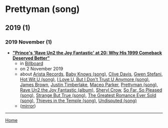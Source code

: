 # Prettyman (song)

## 2019 (1)

### 2019 November (1)

 - [**"Prince's 'Rave Un2 the Joy Fantastic' at 20: Why His 1999 Comeback Deserved Better"**](https://www.billboard.com/articles/columns/rock/8542107/prince-rave-un2-the-joy-fantastic-album)
    - in [Billboard](../../../publications/billboard/index.md)
    - on 2 November 2019
    - about [Arista Records](../../../topics/arista-records/index.md), [Baby Knows (song)](../../../topics/song/baby-knows/index.md), [Clive Davis](../../../topics/clive-davis/index.md), [Gwen Stefani](../../../topics/gwen-stefani/index.md), [Hot Wit U (song)](../../../topics/song/hot-wit-u/index.md), [I Love U, But I Don't Trust U Anymore (song)](../../../topics/song/i-love-u-but-i-don-t-trust-u-anymore/index.md), [James Brown](../../../topics/james-brown/index.md), [Justin Timberlake](../../../topics/justin-timberlake/index.md), [Maceo Parker](../../../topics/maceo-parker/index.md), [Prettyman (song)](../../../topics/song/prettyman/index.md), [Rave Un2 the Joy Fantastic (album)](../../../topics/album/rave-un2-the-joy-fantastic/index.md), [Sheryl Crow](../../../topics/sheryl-crow/index.md), [So Far, So Pleased (song)](../../../topics/song/so-far-so-pleased/index.md), [Strange But True (song)](../../../topics/song/strange-but-true/index.md), [The Greatest Romance Ever Sold (song)](../../../topics/song/the-greatest-romance-ever-sold/index.md), [Thieves in the Temple (song)](../../../topics/song/thieves-in-the-temple/index.md), [Undisputed (song)](../../../topics/song/undisputed/index.md)
    - ([mirror](https://web.archive.org/web/*/https://www.billboard.com/articles/columns/rock/8542107/prince-rave-un2-the-joy-fantastic-album))

----

[Home](../index.md)
